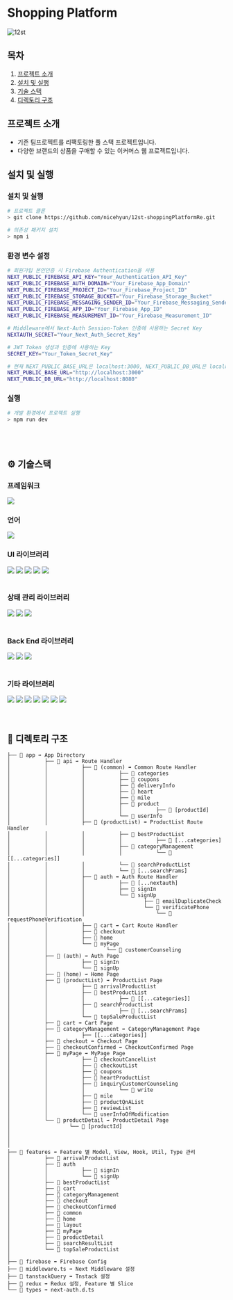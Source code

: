 # Shopping Platform

![12st](https://github.com/nicehyun/12st-shoppingPlatformRe/assets/85052351/5fb5b2d6-b0a9-4dbd-aded-9e75a31c248f)

## 목차

1. [프로젝트 소개](#introduce)
2. [설치 및 실행](#install)
3. [기술 스택](#stack)
4. [디렉토리 구조](#directory)


## <span id="introduce">프로젝트 소개</span>
- 기존 팀프로젝트를 리팩토링한 풀 스택 프로젝트입니다.
- 다양한 브랜드의 상품을 구매할 수 있는 이커머스 웹 프로젝트입니다.

## 설치 및 실행

### <span id="install">설치 및 실행</span>
```bash
# 프로젝트 클론
> git clone https://github.com/nicehyun/12st-shoppingPlatformRe.git

# 의존성 패키지 설치
> npm i
```

### 환경 변수 설정
```bash
# 회원가입 본인인증 시 Firebase Authentication을 사용
NEXT_PUBLIC_FIREBASE_API_KEY="Your_Authentication_API_Key"
NEXT_PUBLIC_FIREBASE_AUTH_DOMAIN="Your_Firebase_App_Domain"
NEXT_PUBLIC_FIREBASE_PROJECT_ID="Your_Firebase_Project_ID"
NEXT_PUBLIC_FIREBASE_STORAGE_BUCKET="Your_Firebase_Storage_Bucket"
NEXT_PUBLIC_FIREBASE_MESSAGING_SENDER_ID="Your_Firebase_Messaging_Sender_ID"
NEXT_PUBLIC_FIREBASE_APP_ID="Your_Firebase_App_ID"
NEXT_PUBLIC_FIREBASE_MEASUREMENT_ID="Your_Firebase_Measurement_ID"

# Middleware에서 Next-Auth Session-Token 인증에 사용하는 Secret Key
NEXTAUTH_SECRET="Your_Next_Auth_Secret_Key"

# JWT Token 생성과 인증에 사용하는 Key
SECRET_KEY="Your_Token_Secret_Key"

# 현재 NEXT_PUBLIC_BASE_URL은 localhost:3000, NEXT_PUBLIC_DB_URL은 localhost:8080 사용 중입니다.
NEXT_PUBLIC_BASE_URL="http://localhost:3000"
NEXT_PUBLIC_DB_URL="http://localhost:8080"
```

### 실행
```bash
# 개발 환경에서 프로젝트 실행
> npm run dev
```
</br></br>

## <span id="stack">⚙️ 기술스택</span>
### 프레임워크
<img src="https://img.shields.io/badge/next.js 13.4.12-000000?style=for-the-badge&logo=nextdotjs&logoColor=white"> 

### 언어 
<img src="https://img.shields.io/badge/typescript-3178C6?style=for-the-badge&logo=typescript&logoColor=white">
</br>

### UI 라이브러리
<div> 
  <img src="https://img.shields.io/badge/react 18.2.5-61DAFB?style=for-the-badge&logo=react&logoColor=white">
  <img src="https://img.shields.io/badge/mui 5.14.1-007FFF?style=for-the-badge&logo=mui&logoColor=white">
  <img src="https://img.shields.io/badge/tailwindcss 3.3.3-06B6D4?style=for-the-badge&logo=tailwindcss&logoColor=white">
<img src="https://img.shields.io/badge/swiper 10.3.1-6332F6?style=for-the-badge&logo=swiper&logoColor=white">
 <img src="https://img.shields.io/badge/react icons 4.10.1-06B6D4?style=for-the-badge">
</div>
</br>

### 상태 관리 라이브러리
<div>
  <img src="https://img.shields.io/badge/tanstackquery 4.32.0-0088CC?style=for-the-badge&logo=reactquery&logoColor=white"> 
  <img src="https://img.shields.io/badge/redux 8.1.1-764ABC?style=for-the-badge&logo=redux&logoColor=white">
  <img src="https://img.shields.io/badge/redux toolkit 1.9.5-764ABC?style=for-the-badge&logo=redux&logoColor=white">
</div>
</br>



### Back End 라이브러리
<div>
  <img src="https://img.shields.io/badge/firebase 10.1.0-FFCA28?style=for-the-badge&logo=firebase&logoColor=white">
  <img src="https://img.shields.io/badge/firebase admin 11.10.1-FFCA28?style=for-the-badge&logo=firebase&logoColor=white">
  <img src="https://img.shields.io/badge/json server 0.17.4-FF0000?style=for-the-badge">
</div>
</br>

### 기타 라이브러리
<div>
 <img src="https://img.shields.io/badge/eslint 8.45.0-4B32C3?style=for-the-badge&logo=eslint&logoColor=white">
<img src="https://img.shields.io/badge/prettier 2.8.7-F7B93E?style=for-the-badge&logo=prettier&logoColor=white">
<img src="https://img.shields.io/badge/lodash 4.17.21-06B6D4?style=for-the-badge&logo=lodash&logoColor=white">
<img src="https://img.shields.io/badge/axios 1.4.0-5A29E4?style=for-the-badge&logo=axios&logoColor=white">
<img src="https://img.shields.io/badge/jsonwebtokens 9.0.1-000000?style=for-the-badge&logo=jsonwebtokens&logoColor=white"> 
  <img src="https://img.shields.io/badge/bcrypt 5.1.1-EF2D5E?style=for-the-badge">
   <img src="https://img.shields.io/badge/daum postcode 3.1.3-83B81A?style=for-the-badge"> 
</div>
</br></br>
  
## <span id="directory">📂 디렉토리 구조</span>
```plaintext
├── 📂 app ➡️ App Directory
│   		├── 📂 api ➡️ Route Handler
│   		│   		├── 📂 (common) ➡️ Common Route Handler
│   		│   		│   		├── 📂 categories
│   		│   		│   		├── 📂 coupons
│   		│   		│   		├── 📂 deliveryInfo
│   		│   		│   		├── 📂 heart
│   		│   		│   		├── 📂 mile
│   		│   		│   		├── 📂 product
│   		│   		│   		│   		├── 📂 [productId]
│   		│   		│   		└── 📂 userInfo
│   		│   		├── 📂 (productList) ➡️ ProductList Route Handler
│   		│   		│   		├── 📂 bestProductList
│   		│   		│   		│   		├── 📂 [...categories]
│   		│   		│   		├── 📂 categoryManagement
│   		│   		│   		│   		└── 📂 [[...categories]]
│   		│   		│   		└── 📂 searchProductList
│   		│   		│       	└── 📂 [...searchPrams]
│   		│   		├── 📂 auth ➡️ Auth Route Handler
│   		│   		│   		├── 📂 [...nextauth]
│   		│   		│   		├── 📂 signIn
│   		│   		│   		└── 📂 signUp
│   		│   		│       			├── 📂 emailDuplicateCheck
│   		│   		│       			└── 📂 verificatePhone
│   		│   		│           			└── 📂 requestPhoneVerification
│   		│   		├── 📂 cart ➡️ Cart Route Handler
│   		│   		├── 📂 checkout
│   		│   		├── 📂 home
│   		│   		└── 📂 myPage
│   		│       			└── 📂 customerCounseling
│   		├── 📂 (auth) ➡️ Auth Page
│   		│   		├── 📂 signIn
│   		│   		└── 📂 signUp
│   		├── 📂 (home) ➡️ Home Page
│   		├── 📂 (productList) ➡️ ProductList Page
│   		│   		├── 📂 arrivalProductList
│   		│   		├── 📂 bestProductList
│   		│   		│   		├── 📂 [[...categories]]
│   		│   		├── 📂 searchProductList
│   		│   		│   		├── 📂 [...searchPrams]
│   		│   		└── 📂 topSaleProductList     		
│   		├── 📂 cart ➡️ Cart Page
│   		├── 📂 categoryManagement ➡️ CategoryManagement Page
│   		│   		├── [[...categories]]
│   		├── 📂 checkout ➡️ Checkout Page
│   		├── 📂 checkoutConfirmed ➡️ CheckoutConfirmed Page
│   		├── 📂 myPage ➡️ MyPage Page
│   		│   		├── 📂 checkoutCancelList
│   		│   		├── 📂 checkoutList
│   		│   		├── 📂 coupons
│   		│   		├── 📂 heartProductList
│   		│   		├── 📂 inquiryCustomerCounseling
│   		│   		│   		└── 📂 write
│   		│   		├── 📂 mile
│   		│   		├── 📂 productQnAList
│   		│   		├── 📂 reviewList
│   		│   		└── 📂 userInfoOfModification
│   		└── 📂 productDetail ➡️ ProductDetail Page
│       			└── 📂 [productId]
│
│
│
├── 📂 features ➡️ Feature 별 Model, View, Hook, Util, Type 관리
│   		├── 📂 arrivalProductList
│   		├── 📂 auth
│   		│   		├── 📂 signIn
│   		│   		└── 📂 signUp
│   		├── 📂 bestProductList
│   		├── 📂 cart
│   		├── 📂 categoryManagement
│   		├── 📂 checkout
│   		├── 📂 checkoutConfirmed
│   		├── 📂 common
│   		├── 📂 home
│   		├── 📂 layout
│   		├── 📂 myPage
│   		├── 📂 productDetail
│   		├── 📂 searchResultList
│   		└── 📂 topSaleProductList
│
├── 📂 firebase ➡️ Firebase Config 
├── 📃 middleware.ts ➡️ Next Middleware 설정
├── 📂 tanstackQuery ➡️ Tnstack 설정
├── 📂 redux ➡️ Redux 설정, Feature 별 Slice
└── 📂 types ➡️ next-auth.d.ts
```



